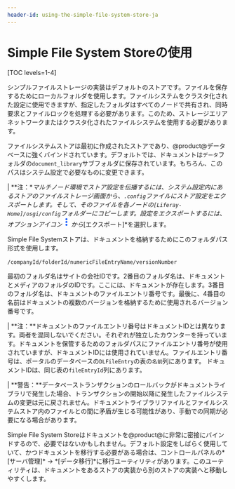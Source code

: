 ```yaml
---
header-id: using-the-simple-file-system-store-ja
---
```


# Simple File System Storeの使用

[TOC levels=1-4]

シンプルファイルストレージの実装はデフォルトのストアです。ファイルを保存するためにローカルフォルダを使用します。ファイルシステムをクラスタ化された設定に使用できますが、指定したフォルダはすべてのノードで共有され、同時要求とファイルロックを処理する必要があります。このため、ストレージエリアネットワークまたはクラスタ化されたファイルシステムを使用する必要があります。

ファイルシステムストアは最初に作成されたストアであり、@product@データベースに強くバインドされています。デフォルトでは、ドキュメントは`データ`フォルダの`document_library`サブフォルダに保存されています。もちろん、このパスはシステム設定で必要なものに変更できます。

| **注：**マルチノード環境でストア設定を伝播するには、システム設定内にあるストアの*ファイルストレージ*画面から、`.config`ファイルにストア設定をエクスポートします。そして、そのファイルを各ノードの`[Liferay-Home]/osgi/config`フォルダーにコピーします。設定をエクスポートするには、オプションアイコン![オプション](../../../images/icon-options.png)から*[エクスポート]*を選択します。

Simple File Systemストアは、ドキュメントを格納するためにこのフォルダパス形式を使用します。

    /companyId/folderId/numericFileEntryName/versionNumber

最初のフォルダ名はサイトの会社IDです。2番目のフォルダ名は、ドキュメントとメディアのフォルダのIDです。ここには、ドキュメントが存在します。3番目のフォルダ名は、ドキュメントのファイルエントリ番号です。最後に、4番目の名前はドキュメントの複数のバージョンを格納するために使用されるバージョン番号です。

| **注：**ドキュメントのファイルエントリ番号はドキュメントIDとは異なります。両者を混同しないでください。それぞれが独立したカウンターを持っています。ドキュメントを保管するためのフォルダパスにファイルエントリ番号が使用されていますが、ドキュメントIDには使用されていません。ファイルエントリ番号は、ポータルのデータベースの`DLFileEntry`の表の`名前`列にあります。 ドキュメントIDは、同じ表の`fileEntryId`列にあります。

| **警告：**データベーストランザクションのロールバックがドキュメントライブラリで発生した場合、トランザクションの開始以降に発生したファイルシステムの変更は元に戻されません。ドキュメントライブラリファイルとファイルシステムストア内のファイルとの間に矛盾が生じる可能性があり、手動での同期が必要になる場合があります。

Simple File System Storeはドキュメントを@product@に非常に密接にバインドするので、必要ではないかもしれません。デフォルト設定をしばらく使用していて、かつドキュメントを移行する必要がある場合は、コントロールパネルの*[サーバ管理]* → *[データ移行]*に移行ユーティリティがあります。このユーティリティは、ドキュメントをあるストアの実装から別のストアの実装へと移動しやすくします。

